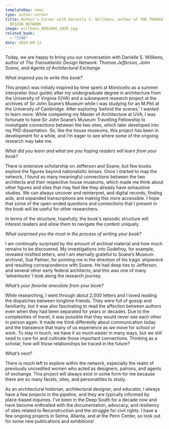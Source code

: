 ```yaml
---
templateKey: news
type: author-corner
title: Author's Corner with Danielle S. Willkens, author of THE TRANSATLANTIC
  DESIGN NETWORK
image: willkens_800x600_2020.jpg
related_book:
  - "5296"
date: 2024-09-13
---
```

Today, we are happy to bring you our conversation with Danielle S. Willkens, author of *The Transatlantic Design Network: Thomas Jefferson, John Soane, and Agents of Architectural Exchange*

*What inspired you to write this book?* 

This project was initially inspired by time spent at Monticello as a summer interpreter (tour guide) after my undergraduate degree in architecture from the University of Virginia (UVA) and a subsequent research project at the archives of Sir John Soane’s Museum while I was studying for an M.Phil at the University of Cambridge. After exploring ‘behind the scenes,’ I wanted to learn more. While completing my Master of Architecture at UVA, I was fortunate to have Sir John Soane’s Museum Travelling Fellowship to investigate connections between the two sites, which later developed into my PhD dissertation. So, like the house museums, this project has been in development for a while, and I’m eager to see where some of the ongoing research may take me. 

*What did you learn and what are you hoping readers will learn from your book?* 

There is extensive scholarship on Jefferson and Soane, but few books explore the figures beyond nationalistic lenses. Once I started to map the network, I found so many meaningful connections between the two architects and their respective house museums, which made me think about other figures and sites that may feel like they already have exhaustive studies. We can always uncover and reinterpret, and digital records, finding aids, and expanded transcriptions are making this more accessible. I hope that some of the open-ended questions and connections that I present in the book will be useful for other researchers. 

In terms of the structure, hopefully, the book's episodic structure will interest readers and allow them to navigate the content uniquely. 

*What surprised you the most in the process of writing your book?* 

I am continually surprised by the amount of archival material and how much remains to be discovered. My investigations into Godefroy, for example, revealed misfiled letters, and I am eternally grateful to Soane’s Museum archivist, Sue Palmer, for pointing me in the direction of his tragic shipwreck and resulting correspondence with Soane. He had deep ties to Jefferson, and several other early federal architects; and this was one of many ‘adventures’ I took along the research journey. 

*What’s your favorite anecdote from your book?*

While researching, I went through about 2,000 letters and I loved reading the dispatches between longtime friends. They were full of gossip and familiarity, but it was also fascinating to read the affection between authors even when they had been separated for years or decades. Due to the complexities of travel, it was possible that they would never see each other in person again. It made me think differently about communication today and the transience that many of us experience as we move for school or work. To stay in touch, we have it so much easier in many ways, but we still need to care for and cultivate those important connections. Thinking as a scholar, how will those relationships be traced in the future?

*What’s next?* 

There is much left to explore within the network, especially the realm of previously uncredited women who acted as designers, patrons, and agents of exchange. This project will always exist in some form for me because there are so many facets, sites, and personalities to study.

As an architectural historian, architectural designer, and educator, I always have a few projects in the pipeline, and they are typically informed by place-based inquiries. I’ve been in the Deep South for a decade now and have become enthralled with the documentation, advocacy, and resiliency of sites related to Reconstruction and the struggle for civil rights. I have a few ongoing projects in Selma, Atlanta, and at the Penn Center, so look out for some new publications and exhibitions!